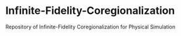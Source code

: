 # Infinite-Fidelity-Coregionalization
Repository of Infinite-Fidelity Coregionalization for Physical Simulation
